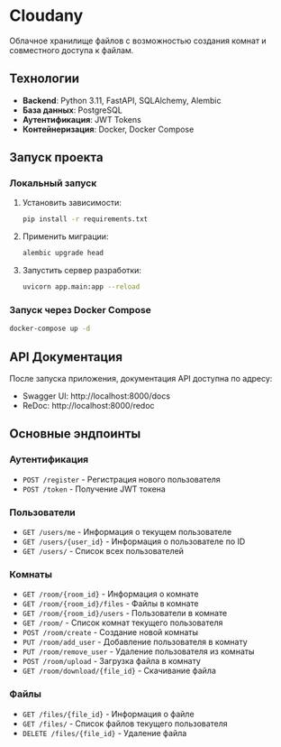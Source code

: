 # Cloudany

Облачное хранилище файлов с возможностью создания комнат и совместного доступа к файлам.

## Технологии

- **Backend**: Python 3.11, FastAPI, SQLAlchemy, Alembic
- **База данных**: PostgreSQL
- **Аутентификация**: JWT Tokens
- **Контейнеризация**: Docker, Docker Compose

## Запуск проекта

### Локальный запуск

1. Установить зависимости:
   ```bash
   pip install -r requirements.txt
   ```

2. Применить миграции:
   ```bash
   alembic upgrade head
   ```

3. Запустить сервер разработки:
   ```bash
   uvicorn app.main:app --reload
   ```

### Запуск через Docker Compose

```bash
docker-compose up -d
```

## API Документация

После запуска приложения, документация API доступна по адресу:

- Swagger UI: http://localhost:8000/docs
- ReDoc: http://localhost:8000/redoc

## Основные эндпоинты

### Аутентификация

- `POST /register` - Регистрация нового пользователя
- `POST /token` - Получение JWT токена

### Пользователи

- `GET /users/me` - Информация о текущем пользователе
- `GET /users/{user_id}` - Информация о пользователе по ID
- `GET /users/` - Список всех пользователей

### Комнаты

- `GET /room/{room_id}` - Информация о комнате
- `GET /room/{room_id}/files` - Файлы в комнате
- `GET /room/{room_id}/users` - Пользователи в комнате
- `GET /room/` - Список комнат текущего пользователя
- `POST /room/create` - Создание новой комнаты
- `PUT /room/add_user` - Добавление пользователя в комнату
- `PUT /room/remove_user` - Удаление пользователя из комнаты
- `POST /room/upload` - Загрузка файла в комнату
- `GET /room/download/{file_id}` - Скачивание файла

### Файлы

- `GET /files/{file_id}` - Информация о файле
- `GET /files/` - Список файлов текущего пользователя
- `DELETE /files/{file_id}` - Удаление файла 